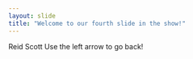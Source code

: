 ```yaml
---
layout: slide
title: "Welcome to our fourth slide in the show!"
---
```

Reid Scott
Use the left arrow to go back!
